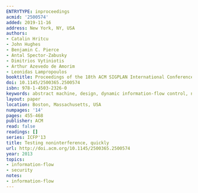 ```yaml
---
ENTRYTYPE: inproceedings
acmid: '2500574'
added: 2019-11-16
address: New York, NY, USA
authors:
- Catalin Hritcu
- John Hughes
- Benjamin C. Pierce
- Antal Spector-Zabusky
- Dimitrios Vytiniotis
- Arthur Azevedo de Amorim
- Leonidas Lampropoulos
booktitle: Proceedings of the 18th ACM SIGPLAN International Conference on Functional Programming
doi: 10.1145/2500365.2500574
isbn: 978-1-4503-2326-0
keywords: abstract machine, design, dynamic information-flow control, noninterference, quickcheck, random testing, security
layout: paper
location: Boston, Massachusetts, USA
numpages: '14'
pages: 455-468
publisher: ACM
read: false
readings: []
series: ICFP'13
title: Testing noninterference, quickly
url: http://doi.acm.org/10.1145/2500365.2500574
year: 2013
topics:
- information-flow
- security
notes:
- information-flow
---
```

